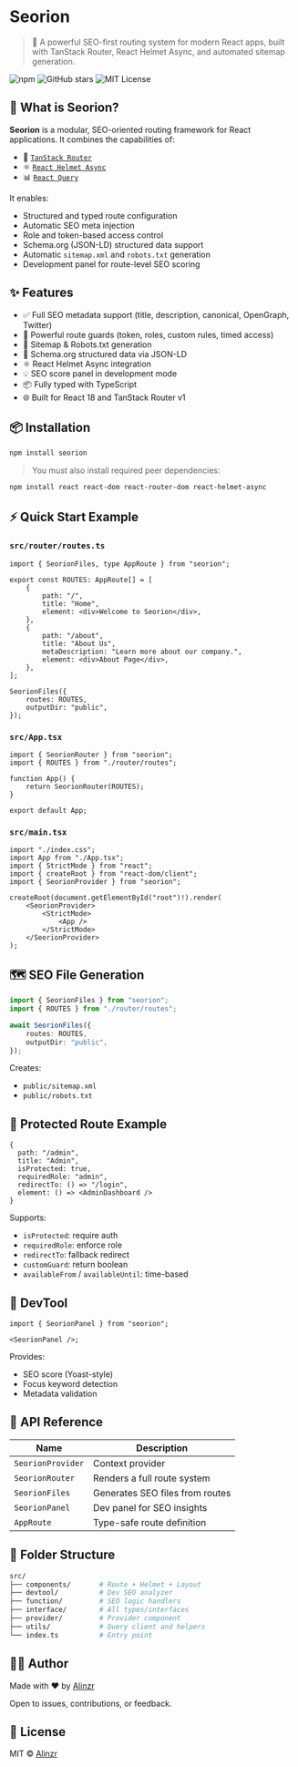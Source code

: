 # Seorion

> 🚀 A powerful SEO-first routing system for modern React apps, built with TanStack Router, React Helmet Async, and automated sitemap generation.

![npm](https://img.shields.io/npm/v/seorion?color=blue)
![GitHub stars](https://img.shields.io/github/stars/Alinzr-seo/seorion?style=social)
![MIT License](https://img.shields.io/npm/l/seorion)

## 🧠 What is Seorion?

**Seorion** is a modular, SEO-oriented routing framework for React applications. It combines the capabilities of:

-   🧭 [`TanStack Router`](https://tanstack.com/router)
-   ⚛️ [`React Helmet Async`](https://github.com/staylor/react-helmet-async)
-   📊 [`React Query`](https://tanstack.com/query)

It enables:

-   Structured and typed route configuration
-   Automatic SEO meta injection
-   Role and token-based access control
-   Schema.org (JSON-LD) structured data support
-   Automatic `sitemap.xml` and `robots.txt` generation
-   Development panel for route-level SEO scoring

## ✨ Features

-   ✅ Full SEO metadata support (title, description, canonical, OpenGraph, Twitter)
-   🔐 Powerful route guards (token, roles, custom rules, timed access)
-   📄 Sitemap & Robots.txt generation
-   🧩 Schema.org structured data via JSON-LD
-   ⚛️ React Helmet Async integration
-   💡 SEO score panel in development mode
-   📦 Fully typed with TypeScript
-   🌐 Built for React 18 and TanStack Router v1

## 📦 Installation

```bash
npm install seorion
```

> You must also install required peer dependencies:

```bash
npm install react react-dom react-router-dom react-helmet-async
```

## ⚡ Quick Start Example

### `src/router/routes.ts`

```tsx
import { SeorionFiles, type AppRoute } from "seorion";

export const ROUTES: AppRoute[] = [
	{
		path: "/",
		title: "Home",
		element: <div>Welcome to Seorion</div>,
	},
	{
		path: "/about",
		title: "About Us",
		metaDescription: "Learn more about our company.",
		element: <div>About Page</div>,
	},
];

SeorionFiles({
	routes: ROUTES,
	outputDir: "public",
});
```

### `src/App.tsx`

```tsx
import { SeorionRouter } from "seorion";
import { ROUTES } from "./router/routes";

function App() {
	return SeorionRouter(ROUTES);
}

export default App;
```

### `src/main.tsx`

```tsx
import "./index.css";
import App from "./App.tsx";
import { StrictMode } from "react";
import { createRoot } from "react-dom/client";
import { SeorionProvider } from "seorion";

createRoot(document.getElementById("root")!).render(
	<SeorionProvider>
		<StrictMode>
			<App />
		</StrictMode>
	</SeorionProvider>
);
```

## 🗺️ SEO File Generation

```ts
import { SeorionFiles } from "seorion";
import { ROUTES } from "./router/routes";

await SeorionFiles({
	routes: ROUTES,
	outputDir: "public",
});
```

Creates:

-   `public/sitemap.xml`
-   `public/robots.txt`

## 🔐 Protected Route Example

```tsx
{
  path: "/admin",
  title: "Admin",
  isProtected: true,
  requiredRole: "admin",
  redirectTo: () => "/login",
  element: () => <AdminDashboard />
}
```

Supports:

-   `isProtected`: require auth
-   `requiredRole`: enforce role
-   `redirectTo`: fallback redirect
-   `customGuard`: return boolean
-   `availableFrom` / `availableUntil`: time-based

## 🧪 DevTool

```tsx
import { SeorionPanel } from "seorion";

<SeorionPanel />;
```

Provides:

-   SEO score (Yoast-style)
-   Focus keyword detection
-   Metadata validation

## 📘 API Reference

| Name              | Description                     |
| ----------------- | ------------------------------- |
| `SeorionProvider` | Context provider                |
| `SeorionRouter`   | Renders a full route system     |
| `SeorionFiles`    | Generates SEO files from routes |
| `SeorionPanel`    | Dev panel for SEO insights      |
| `AppRoute`        | Type-safe route definition      |

## 📁 Folder Structure

```bash
src/
├── components/       # Route + Helmet + Layout
├── devtool/          # Dev SEO analyzer
├── function/         # SEO logic handlers
├── interface/        # All types/interfaces
├── provider/         # Provider component
├── utils/            # Query client and helpers
└── index.ts          # Entry point
```

## 👨‍💻 Author

Made with ❤️ by [Alinzr](https://github.com/Alinzr-seo)

Open to issues, contributions, or feedback.

## 📄 License

MIT © [Alinzr](https://github.com/Alinzr-seo/Seorion)
